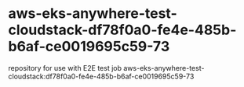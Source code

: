 # aws-eks-anywhere-test-cloudstack-df78f0a0-fe4e-485b-b6af-ce0019695c59-73
repository for use with E2E test job aws-eks-anywhere-test-cloudstack:df78f0a0-fe4e-485b-b6af-ce0019695c59-73
